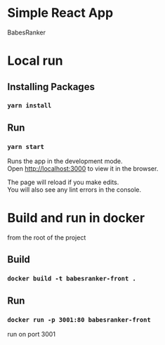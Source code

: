 # Simple React App
 
BabesRanker

# Local run

## Installing Packages

### `yarn install`

## Run

### `yarn start`

Runs the app in the development mode.\
Open [http://localhost:3000](http://localhost:3000) to view it in the browser.

The page will reload if you make edits.\
You will also see any lint errors in the console.

# Build and run in docker
from the root of the project
## Build
### `docker build -t babesranker-front .`
## Run
### `docker run -p 3001:80 babesranker-front`

run on port 3001
